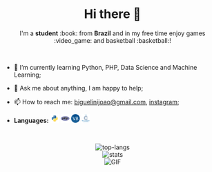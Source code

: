 <h1 align="center"> Hi there 👋 </h1>
<p align="center">I'm a <b>student</b> :book: from <b>Brazil</b> and in my free time enjoy games :video_game: and basketball :basketball:! </p>

<br>

- 🌱 I’m currently learning Python, PHP, Data Science and Machine Learning;
- 💬 Ask me about anything, I am happy to help;
- 📫 How to reach me: biguelinijoao@gmail.com, [instagram](https://www.instagram.com/bigueeee/);

- **Languages:**
<code><img height="20" src="https://raw.githubusercontent.com/github/explore/80688e429a7d4ef2fca1e82350fe8e3517d3494d/topics/python/python.png"></code>
<code><img height="20" src="https://raw.githubusercontent.com/github/explore/80688e429a7d4ef2fca1e82350fe8e3517d3494d/topics/php/php.png"></code>
<code><img height="20" src="https://raw.githubusercontent.com/github/explore/80688e429a7d4ef2fca1e82350fe8e3517d3494d/topics/visual-basic/visual-basic.png"></code>
<code><img height="20" src="https://raw.githubusercontent.com/github/explore/80688e429a7d4ef2fca1e82350fe8e3517d3494d/topics/c/c.png"></code>

<br>
<p align="center">

<img alt="top-langs" src="https://github-readme-stats.vercel.app/api/top-langs/?username=Biguelini&theme=cobalt&layout=compact" />

<br>

<img alt="stats" src="https://github-readme-stats.vercel.app/api?username=Biguelini&theme=cobalt&show_icons=true&hide_border=true" />

<br>

<img alt="GIF" src="https://raw.githubusercontent.com/saadeghi/saadeghi/master/dino.gif" />

</p>
